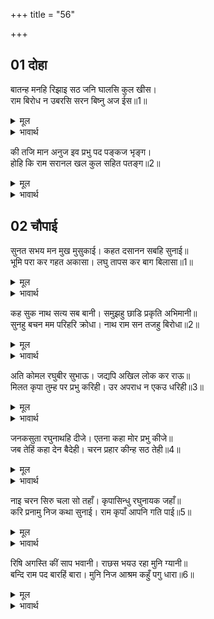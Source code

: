 +++
title = "56"

+++


## 01 दोहा
बातन्ह मनहि रिझाइ सठ जनि घालसि कुल खीस।  
राम बिरोध न उबरसि सरन बिष्नु अज ईस॥1॥  

<details><summary>मूल</summary>

बातन्ह मनहि रिझाइ सठ जनि घालसि कुल खीस।  
राम बिरोध न उबरसि सरन बिष्नु अज ईस॥1॥  
</details>

<details><summary>भावार्थ</summary>

(पत्रिका में लिखा था-) अरे मूर्ख! केवल बातों से ही मन को रिझाकर अपने कुल को नष्ट-भ्रष्ट न कर। श्री रामजी से विरोध करके तू विष्णु, ब्रह्मा और महेश की शरण जाने पर भी नहीं बचेगा॥1॥  
</details>

की तजि मान अनुज इव प्रभु पद पङ्कज भृङ्ग।  
होहि कि राम सरानल खल कुल सहित पतङ्ग॥2॥  

<details><summary>मूल</summary>

की तजि मान अनुज इव प्रभु पद पङ्कज भृङ्ग।  
होहि कि राम सरानल खल कुल सहित पतङ्ग॥2॥  
</details>

<details><summary>भावार्थ</summary>

या तो अभिमान छोडकर अपने छोटे भाई विभीषण की भाँति प्रभु के चरण कमलों का भ्रमर बन जा। अथवा रे दुष्ट! श्री रामजी के बाण रूपी अग्नि में परिवार सहित पतिङ्गा हो जा (दोनों में से जो अच्छा लगे सो कर)॥2॥  
</details>



<div class="audioEmbed"  caption="AIR-वाचनम्" src="https://archive
.org/download/rAmcharitmAnas-AIR/EPI-299.mp3"></div>


## 02 चौपाई
सुनत सभय मन मुख मुसुकाई। कहत दसानन सबहि सुनाई॥  
भूमि परा कर गहत अकासा। लघु तापस कर बाग बिलासा॥1॥  

<details><summary>मूल</summary>

सुनत सभय मन मुख मुसुकाई। कहत दसानन सबहि सुनाई॥  
भूमि परा कर गहत अकासा। लघु तापस कर बाग बिलासा॥1॥  
</details>

<details><summary>भावार्थ</summary>

पत्रिका सुनते ही रावण मन में भयभीत हो गया, परन्तु मुख से (ऊपर से) मुस्कुराता हुआ वह सबको सुनाकर कहने लगा- जैसे कोई पृथ्वी पर पडा हुआ हाथ से आकाश को पकडने की चेष्टा करता हो, वैसे ही यह छोटा तपस्वी (लक्ष्मण) वाग्विलास करता है (डीङ्ग हाँकता है)॥1॥  
</details>

कह सुक नाथ सत्य सब बानी। समुझहु छाडि प्रकृति अभिमानी॥  
सुनहु बचन मम परिहरि क्रोधा। नाथ राम सन तजहु बिरोधा॥2॥  

<details><summary>मूल</summary>

कह सुक नाथ सत्य सब बानी। समुझहु छाडि प्रकृति अभिमानी॥  
सुनहु बचन मम परिहरि क्रोधा। नाथ राम सन तजहु बिरोधा॥2॥  
</details>

<details><summary>भावार्थ</summary>

शुक (दूत) ने कहा- हे नाथ! अभिमानी स्वभाव को छोडकर (इस पत्र में लिखी) सब बातों को सत्य समझिए। क्रोध छोडकर मेरा वचन सुनिए। हे नाथ! श्री रामजी से वैर त्याग दीजिए॥2॥  
</details>

अति कोमल रघुबीर सुभाऊ। जद्यपि अखिल लोक कर राऊ॥  
मिलत कृपा तुम्ह पर प्रभु करिही। उर अपराध न एकउ धरिही॥3॥  

<details><summary>मूल</summary>

अति कोमल रघुबीर सुभाऊ। जद्यपि अखिल लोक कर राऊ॥  
मिलत कृपा तुम्ह पर प्रभु करिही। उर अपराध न एकउ धरिही॥3॥  
</details>

<details><summary>भावार्थ</summary>

यद्यपि श्री रघुवीर समस्त लोकों के स्वामी हैं, पर उनका स्वभाव अत्यन्त ही कोमल है। मिलते ही प्रभु आप पर कृपा करेङ्गे और आपका एक भी अपराध वे हृदय में नहीं रखेङ्गे॥3॥  
</details>

जनकसुता रघुनाथहि दीजे। एतना कहा मोर प्रभु कीजे॥  
जब तेहिं कहा देन बैदेही। चरन प्रहार कीन्ह सठ तेही॥4॥  

<details><summary>मूल</summary>

जनकसुता रघुनाथहि दीजे। एतना कहा मोर प्रभु कीजे॥  
जब तेहिं कहा देन बैदेही। चरन प्रहार कीन्ह सठ तेही॥4॥  
</details>

<details><summary>भावार्थ</summary>

जानकीजी श्री रघुनाथजी को दे दीजिए। हे प्रभु! इतना कहना मेरा कीजिए। जब उस (दूत) ने जानकीजी को देने के लिए कहा, तब दुष्ट रावण ने उसको लात मारी॥4॥  
</details>

नाइ चरन सिरु चला सो तहाँ। कृपासिन्धु रघुनायक जहाँ॥  
करि प्रनामु निज कथा सुनाई। राम कृपाँ आपनि गति पाई॥5॥  

<details><summary>मूल</summary>

नाइ चरन सिरु चला सो तहाँ। कृपासिन्धु रघुनायक जहाँ॥  
करि प्रनामु निज कथा सुनाई। राम कृपाँ आपनि गति पाई॥5॥  
</details>

<details><summary>भावार्थ</summary>

वह भी (विभीषण की भाँति) चरणों में सिर नवाकर वहीं चला, जहाँ कृपासागर श्री रघुनाथजी थे। प्रणाम करके उसने अपनी कथा सुनाई और श्री रामजी की कृपा से अपनी गति (मुनि का स्वरूप) पाई॥5॥  
</details>

रिषि अगस्ति कीं साप भवानी। राछस भयउ रहा मुनि ग्यानी॥  
बन्दि राम पद बारहिं बारा। मुनि निज आश्रम कहुँ पगु धारा॥6॥  

<details><summary>मूल</summary>

रिषि अगस्ति कीं साप भवानी। राछस भयउ रहा मुनि ग्यानी॥  
बन्दि राम पद बारहिं बारा। मुनि निज आश्रम कहुँ पगु धारा॥6॥  
</details>

<details><summary>भावार्थ</summary>

(शिवजी कहते हैं-) हे भवानी! वह ज्ञानी मुनि था, अगस्त्य ऋषि के शाप से राक्षस हो गया था। बार-बार श्री रामजी के चरणों की वन्दना करके वह मुनि अपने आश्रम को चला गया॥6॥
</details>

